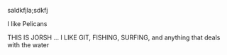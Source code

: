 
saldkfjla;sdkfj

I like Pelicans

THIS IS JORSH ... I LIKE GIT, FISHING, SURFING, and anything that deals with the water

